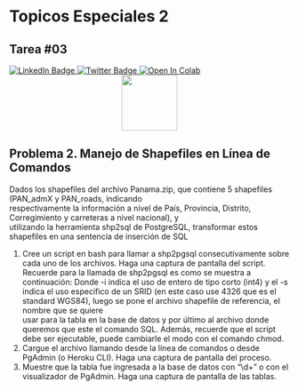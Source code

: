 # Topicos Especiales 2
## Tarea #03

<div id="badges">
    <a href="https://www.linkedin.com/in/eliecer-aguilar-507/">
      <img src="https://img.shields.io/badge/LinkedIn-blue?style=for-the-badge&logo=linkedin&logoColor=white" alt="LinkedIn Badge"/>
    </a>
    <a href="https://twitter.com/elieceraguilar3">
      <img src="https://img.shields.io/badge/Twitter-blue?style=for-the-badge&logo=twitter&logoColor=white" alt="Twitter Badge"/>
    </a>
  <a href="https://colab.research.google.com/github/eliecer507/TP2_tarea03_p02/main.ipynb">
    <img src="https://colab.research.google.com/assets/colab-badge.svg" alt="Open In Colab"/>
  </a>
</div>
<div id="header" align="center">
  <img src="https://media.giphy.com/media/M9gbBd9nbDrOTu1Mqx/giphy.gif" width="100"/>
</div>


## Problema	2.	Manejo	de Shapefiles en	Línea	de	Comandos
Dados	 los	 shapefiles	 del	 archivo	 Panama.zip,	 que	 contiene	 5	 shapefiles	 (PAN_admX y PAN_roads,	 indicando	
respectivamente	la	información	a	nivel	de	País,	Provincia,	Distrito,	Corregimiento	y	carreteras	a	nivel	nacional),	y	
utilizando la	herramienta	shp2sql de	PostgreSQL,	transformar	estos	shapefiles	en	una	sentencia	de	inserción	de	SQL	
1. Cree	un	script	en	bash	para	llamar	a	shp2pgsql	consecutivamente	sobre	cada	uno	de	los	archivos.	Haga	una	
captura	de	pantalla del	script.
Recuerde	para	la	llamada	de	shp2pgsql	es	como	se	muestra	a	continuación:
Donde	-i	indica	el	uso	de	entero	de	tipo	corto	(int4)	y	el	-s indica	el	uso	especifico	de	un	SRID	(en	este	caso	use	
4326 que	es	el	standard	WGS84),	luego	se	pone	el	archivo	shapefile	de	referencia,	el	nombre	que	se	quiere	
usar	para	la	tabla en	la	base	de	datos	y por	último al	archivo	donde	queremos	que	este	el	comando	SQL.
Además,	recuerde	que	el	script	debe	ser	ejecutable,	puede	cambiarle	el	modo	con	el	comando	chmod.
2. Cargue	el	archivo	llamando	desde	la	línea	de	comandos	o	desde	PgAdmin (o	Heroku	CLI).	Haga	una	captura	
de	pantalla	del	proceso.
3. Muestre	que	la	tabla	fue	ingresada	a	la	base	de	datos	con	“\d+”	o	con	el	visualizador de	PgAdmin.	Haga	una	
captura	de	pantalla	de las	tablas.